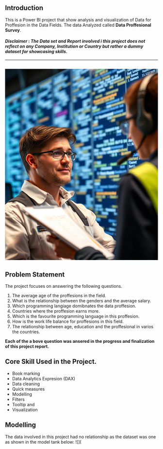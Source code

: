 ## Introduction

This is a Power BI project that show analysis and visualization of Data for Proffesion in the Data Fields. The data Analyzed called **Data Proffesional Survey**.
#### **_Disclaimer_** :  _The Data set and Report involved i this project does not reflect on any Company, Institution or Country but rather a dummy dataset for showcasing skills._
---
![](bbfaca06-3637-4f11-a95b-f22111358fa5.png)
---

## Problem Statement
The project focuses on answering the following questions.

1. The average age of the proffesions in the field.
2. What is the relationship between the genders and the average salary.
3. Which programming langiage domibnates the data proffesion.
4. Countries where the proffesion earns more.
5. Which is the favourite programming language in this proffesion.
6. How is the work life balance for proffesions in this field.
7. The relationship between age, education and the proffesional in varios  the countries.

**Each of the a bove question was ansered in the progress and finalization of this project report.**

## Core Skill Used in the Project.
- Book marking
- Data Analytics Expresion (DAX)
- Data cleaning
- Quick measures
- Modelling
- Filters
- Tooltip and
- Visualization

## Modelling

The data involved in this project had no relationship as the dataset was one as shown in the model tank below:
![](
